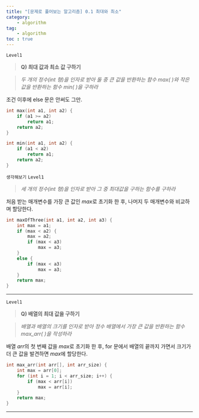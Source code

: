 ```yaml
---
title: "[문제로 풀어보는 알고리즘] 0.1 최대와 최소"
category:
    - algorithm
tag:
    - algorithm
toc : true
---
```


`Level1`
> **Q) 최대 값과 최소 값 구하기**

>_두 개의 정수(int 형)을 인자로 받아 둘 중 큰 값을 반환하는 함수 max( )와 작은 값을 반환하는 함수 min( )을 구하라_


조건 이후에 else 문은 안써도 그만.


```c
int max(int a1, int a2) {
    if (a1 >= a2)
        return a1;
    return a2;    
}   

int min(int a1, int a2) {
    if (a1 < a2)
        return a1;
    return a2;
}
```

`생각해보기` `Level1`
>_세 개의 정수(int 형)을 인자로 받아 그 중 최대값을 구하는 함수를 구하라_


처음 받는 매개변수를 가장 큰 값인 $max$로 초기화 한 후, 나머지 두 매개변수와 비교하며 할당한다.


```c
int maxOfThree(int a1, int a2, int a3) {
    int max = a1;
    if (max < a2) {
        max = a2;
        if (max < a3)
            max = a3;
    }
    else {
        if (max < a3)
            max = a3;
    }
    return max;    
}   
```

---

`Level1`
> **Q) 배열의 최대 값을 구하기**

>_배열과 배열의 크기를 인자로 받아 정수 배열에서 가장 큰 값을 반환하는 함수 max_arr( )을 작성하라_

배열 $arr$의 첫 번째 값을 $max$로 초기화 한 후, for 문에서 배열의 끝까지 가면서 크기가 더 큰 값을 발견하면 $max$에 할당한다.

```c
int max_arr(int arr[], int arr_size) {
    int max = arr[0];
    for (int i = 1; i < arr_size; i++) {
        if (max < arr[i])
            max = arr[i];
    }
    return max;
}
```

---


